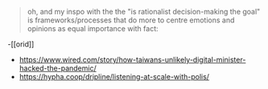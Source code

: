 > oh, and my inspo with the the "is rationalist decision-making the goal" is frameworks/processes that do more to centre emotions and opinions as equal importance with fact:

 -[[orid]]
- https://www.wired.com/story/how-taiwans-unlikely-digital-minister-hacked-the-pandemic/
- https://hypha.coop/dripline/listening-at-scale-with-polis/
